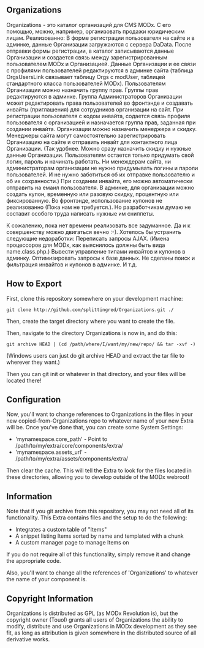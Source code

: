 ## Organizations

Organizations - это каталог организаций для CMS MODx. С его помощью, можно, например, организовать продажи юридическим лицам.
Реализованно:
	В форме регистрации пользователя на сайте и в админке, данные Организации загружаются с сервера DaData.
	После отправки формы регистрации, в каталог записываются данные Организации и создается
связь между зарегистрированным пользователем MODx и Организацией.
	Данные Организации и ее связи с профилями пользователей редактируются в админке сайта 
(таблица OrgsUsersLink связывает таблицу Orgs с modUser, таблицей стандартного класса пользователей MODx).
	Пользователям Организации можно назначить группу прав. Группы прав редактируются в админке.
	Группа Администраторов Организации может редактировать права пользователей во фронтэнде и 
создавать инвайты (приглашения) для сотрудников организации на сайт. При регистрации пользователя с кодом инвайта, 
содается связь профиля пользователя с организацией и назначается группа прав, заданная при создании инвайта.
	Организации можно назначить менеджера и скидку. Менеджеры сайта могут самостоятельно зарегистрировать 
Организацию на сайте и отправить инвайт для контактного лица Организации. (Так удобнее. Можно сразу назначить скидку и
нужные данные Организации. Пользователям остается только придумать свой логин, пароль и начинать работать. Ни менеждерам 
сайта, ни администраторам организации не нужно придумывать логины и пароли пользователей. И не нужно заботиться об их отправке 
пользователю и об их сохранности.)
	При создании инвайта, его можно автоматически отправить на емаил пользователя.
	В админке, для организации можно создать купон, временную или разовую скидку, процентную или фиксированную. 
Во фронтэнде, использование купонов не реализованно (Пока нам не требуется.). Но разработчикам думаю не составит особого труда 
написать нужные им сниппеты.

К сожалению, пока нет времени реализовать все задуманное. Да и к совершенству можно двигаться вечно :-). Хотелось бы устранить 
следующие недоработки:
	Переписать запросы AJAX. (Имена процессоров для MODx, как выяснилось должны быть вида name.class.php.)
	Вывести управление типами инвайтов и купонов в админку.
	Оптимизировать запросы к базе данных.
	Не сделаны поиск и фильтрация инвайтов и купонов в админке.
	И т.д.
	
## How to Export

First, clone this repository somewhere on your development machine:

`git clone http://github.com/splittingred/Organizations.git ./`

Then, create the target directory where you want to create the file.

Then, navigate to the directory Organizations is now in, and do this:

`git archive HEAD | (cd /path/where/I/want/my/new/repo/ && tar -xvf -)`

(Windows users can just do git archive HEAD and extract the tar file to wherever
they want.)

Then you can git init or whatever in that directory, and your files will be located
there!

## Configuration

Now, you'll want to change references to Organizations in the files in your
new copied-from-Organizations repo to whatever name of your new Extra will be. Once
you've done that, you can create some System Settings:

- 'mynamespace.core_path' - Point to /path/to/my/extra/core/components/extra/
- 'mynamespace.assets_url' - /path/to/my/extra/assets/components/extra/

Then clear the cache. This will tell the Extra to look for the files located
in these directories, allowing you to develop outside of the MODx webroot!

## Information

Note that if you git archive from this repository, you may not need all of its
functionality. This Extra contains files and the setup to do the following:

- Integrates a custom table of "Items"
- A snippet listing Items sorted by name and templated with a chunk
- A custom manager page to manage Items on

If you do not require all of this functionality, simply remove it and change the
appropriate code.

Also, you'll want to change all the references of 'Organizations' to whatever the
name of your component is.

## Copyright Information

Organizations is distributed as GPL (as MODx Revolution is), but the copyright owner
(Touol) grants all users of Organizations the ability to modify, distribute
and use Organizations in MODx development as they see fit, as long as attribution
is given somewhere in the distributed source of all derivative works.